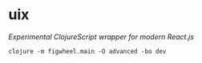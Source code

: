 # uix

_Experimental ClojureScript wrapper for modern React.js_

`clojure -m figwheel.main -O advanced -bo dev`
